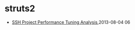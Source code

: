 # struts2
* [SSH Project Performance Tuning Analysis](/2013/2013-08-04-ssh-project-performance-tuning-analiysis),2013-08-04 06
